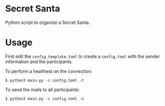 # Secret Santa

Python script to organize a Secret Santa.

# Usage

First edit the `config_template.toml` to create a `config.toml` with the sender information and the participants.

To perform a healthest on the connection:

```
$ python3 main.py -c config.toml -t  
```

To send the mails to all participants:

```
$ python3 main.py -c config.toml -s
```
